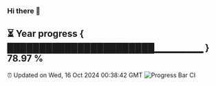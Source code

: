 ### Hi there 👋
⏳ Year progress { ███████████████████████▁▁▁▁▁▁▁ } 78.97 %
---
⏰ Updated on Wed, 16 Oct 2024 00:38:42 GMT
![Progress Bar CI](https://github.com/Moyi321/Moyi321/workflows/Progress%20Bar%20CI/badge.svg)
